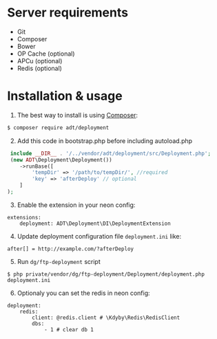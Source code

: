 Server requirements
============
- Git
- Composer
- Bower
- OP Cache (optional)
- APCu (optional)
- Redis (optional)

Installation & usage
==========

1. The best way to install is using [Composer](http://getcomposer.org/):


```sh
$ composer require adt/deployment
```

2. Add this code in bootstrap.php before including autoload.php
```php
 include __DIR__ . '/../vendor/adt/deployment/src/Deployment.php';
 (new ADT\Deployment\Deployment())
 	->runBase([
 		'tempDir' => '/path/to/tempDir/', //required
 		'key' => 'afterDeploy' // optional
 	]
);
```

3. Enable the extension in your neon config:

```neon
extensions:
	deployment: ADT\Deployment\DI\DeploymentExtension
```

4. Update deployment configuration file `deployment.ini` like:
```neon
after[] = http://example.com/?afterDeploy
```

5. Run `dg/ftp-deployment` script
```
$ php private/vendor/dg/ftp-deployment/Deployment/deployment.php deployment.ini
```

6. Optionaly you can set the redis in neon config:

```neon
deployment:
	redis:
		client: @redis.client # \Kdyby\Redis\RedisClient
		dbs:
			- 1 # clear db 1
```
